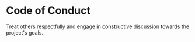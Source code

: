 # Code of Conduct

Treat others respectfully and engage in constructive discussion towards the project's goals.